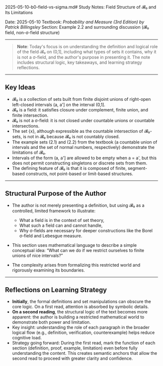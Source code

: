 2025-05-10-b0-field-vs-sigma.md# Study Notes: Field Structure of 𝓑₀ and Its Limitations

Date: 2025-05-10
Textbook: *Probability and Measure (3rd Edition) by Patrick Billingsley*
Section: Example 2.2 and surrounding discussion (𝓑₀ field, non-σ-field structure)

---

> **Note**:
> Today's focus is on understanding the definition and logical role of the field 𝓑₀ on (0,1], including what types of sets it contains, why it is not a σ-field, and the author's purpose in presenting it. The note includes structural logic, key takeaways, and learning strategy reflections.

---

## Key Ideas

* 𝓑₀ is a collection of sets built from finite disjoint unions of right-open left-closed intervals (a, a'] on the interval (0,1].
* 𝓑₀ is a field: it satisfies closure under complement, finite union, and finite intersection.
* 𝓑₀ is not a σ-field: it is not closed under countable unions or countable intersections.
* The set {x}, although expressible as the countable intersection of 𝓑₀-sets, is not in 𝓑₀ because 𝓑₀ is not countably closed.
* The example sets (2.1) and (2.2) from the textbook (a countable union of intervals and the set of normal numbers, respectively) demonstrate the limitations of 𝓑₀.
* Intervals of the form (a, a'] are allowed to be empty when a = a', but this does not permit constructing singletons or discrete sets from them.
* The defining feature of 𝓑₀ is that it is composed of finite, segment-based constructs, not point-based or limit-based structures.

---

## Structural Purpose of the Author

* The author is not merely presenting a definition, but using 𝓑₀ as a controlled, limited framework to illustrate:

  * What a field is in the context of set theory,
  * What such a field can and cannot handle,
  * Why σ-fields are necessary for deeper constructions like the Borel σ-field and Lebesgue measure.
* This section uses mathematical language to describe a simple conceptual idea: “What can we do if we restrict ourselves to finite unions of nice intervals?”
* The complexity arises from formalizing this restricted world and rigorously examining its boundaries.

---

## Reflections on Learning Strategy

* **Initially**, the formal definitions and set manipulations can obscure the core logic. On a first read, attention is absorbed by symbolic details.
* **On a second reading**, the structural logic of the text becomes more apparent: the author is building a restricted mathematical world to demonstrate both power and limitation.
* Key insight: understanding the role of each paragraph in the broader logical flow (e.g., definition, verification, counterexample) helps reduce cognitive load.
* Strategy going forward: During the first read, mark the function of each section (definition, proof, example, limitation) even before fully understanding the content. This creates semantic anchors that allow the second read to proceed with greater clarity and confidence.


